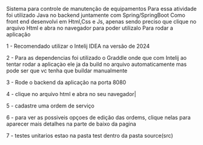 Sistema para controle de manutenção de equipamentos
Para essa atividade foi utilizado Java no backend juntamente com Spring/SpringBoot
Como front end desenvolvi em Html,Css e Js, apenas sendo preciso que clique no arquivo Html e abra no navegador para poder utilizalo
Para rodar a aplicação

1 - Recomendado utilizar o Intelij IDEA na versão de 2024

2 - Para as dependencias foi utilizado o Graddle onde que com Intelij ao tentar rodar a aplicaçào ele ja da build no arquivo automaticamente mas pode ser que vc tenha que buildar manualmente

3 - Rode o backend da aplicação na porta 8080

4 - clique no arquivo html e abra no seu navegador|

5 - cadastre uma ordem de serviço

6 - para ver as possiveis opçoes de edição das ordems, clique nelas para aparecer mais detalhes na parte de baixo da pagina

7 - testes unitarios estao na pasta test dentro da pasta source(src)
